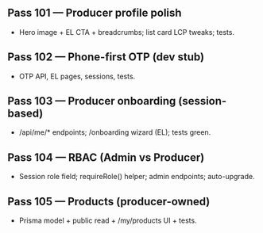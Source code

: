 
## Pass 101 — Producer profile polish
- Hero image + EL CTA + breadcrumbs; list card LCP tweaks; tests.

## Pass 102 — Phone-first OTP (dev stub)
- OTP API, EL pages, sessions, tests.

## Pass 103 — Producer onboarding (session-based)
- /api/me/* endpoints; /onboarding wizard (EL); tests green.

## Pass 104 — RBAC (Admin vs Producer)
- Session role field; requireRole() helper; admin endpoints; auto-upgrade.

## Pass 105 — Products (producer-owned)
- Prisma model + public read + /my/products UI + tests.
